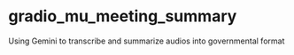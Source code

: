# gradio_mu_meeting_summary
Using Gemini to transcribe and summarize audios into governmental format
